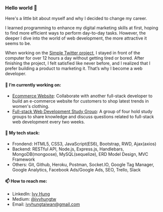 ### Hello world 👋

Here's a little bit about myself and why I decided to change my career.

I learned programming to enhance my digital marketing skills at first, hoping to find more efficient ways to perform day-to-day tasks. However, the deeper I dive into the world of web development, the more attractive it seems to be. 

When working on the [Simple Twitter project](https://github.com/ivyhungtw/simple-twitter-api), I stayed in front of the computer for over 12 hours a day without getting tired or bored. After finishing the project, I felt satisfied like never before, and I realized that I prefer building a product to marketing it. That’s why I become a web developer.

#### 🔭 I’m currently working on:

- [Ecommerce Website](https://github.com/ivyhungtw/ecommerce-site): Collaborate with another full-stack developer to build an e-commerce website for customers to shop latest trends in women's clothing.
- [Full-stack Web Development Study Group](https://github.com/ivyhungtw/full-stack-web-dev-study-group): A group of four hold study groups to share knowledge and discuss questions related to full-stack web development every two weeks.

#### 🌱 My tech stack:

- Frondend: HTML5, CSS3, JavaScript(ES6), Bootstrap, RWD, Ajax(axios)
- Backend: RESTful API, Node.js, Express.js, Handlebars, MongoDB(mongoose), MySQL(sequelize), ERD Model Design, MVC Framework
- Others: Git, Github, Heroku, Postman, Socket.IO, Google Tag Manager, Google Analytics, Facebook Ads/Google Ads, SEO, Trello, Slack

#### 📫 How to reach me:

- LinkedIn: [Ivy Hung](https://www.linkedin.com/in/ivyhung/)
- Medium: [@ivyhungtw](https://ivyhungtw.medium.com/)
- Email: ivyhungtaiwan@gmail.com

<!--
**ivyhungtw/ivyhungtw** is a ✨ _special_ ✨ repository because its `README.md` (this file) appears on your GitHub profile.

Here are some ideas to get you started:

- 🔭 I’m currently working on ...
- 🌱 I’m currently learning ...
- 👯 I’m looking to collaborate on ...
- 🤔 I’m looking for help with ...
- 💬 Ask me about ...
- 📫 How to reach me: ...
- 😄 Pronouns: ...
- ⚡ Fun fact: ...
-->
